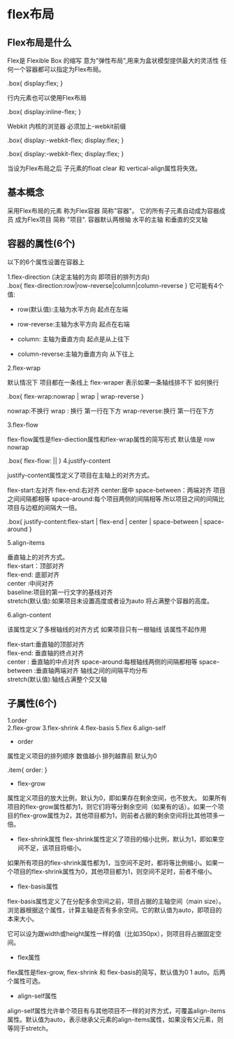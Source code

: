 # flex布局

## Flex布局是什么

Flex是 Flexible Box 的缩写 意为"弹性布局",用来为盒状模型提供最大的灵活性
任何一个容器都可以指定为Flex布局。

.box{
    display:flex;
}

行内元素也可以使用Flex布局  

.box{
   display:inline-flex;
}

Webkit 内核的浏览器  必须加上-webkit前缀

.box{
    display:-webkit-flex;
    display:flex;
}

.box{
    display:-webkit-flex;
    display:flex;
}

当设为Flex布局之后  子元素的float  clear 和 vertical-align属性将失效。

## 基本概念

采用Flex布局的元素  称为Flex容器  简称"容器"。 它的所有子元素自动成为容器成员  成为Flex项目  简称 "项目".
容器默认两根轴  水平的主轴  和垂直的交叉轴

## 容器的属性(6个)

以下的6个属性设置在容器上

1.flex-direction
  (决定主轴的方向 即项目的排列方向)  
  .box{
    flex-direction:row|row-reverse|column|column-reverse
  }
它可能有4个值:

* row(默认值):主轴为水平方向  起点在左端

* row-reverse:主轴为水平方向 起点在右端

* column: 主轴为垂直方向 起点是从上往下

* column-reverse:主轴为垂直方向  从下往上

2.flex-wrap

默认情况下  项目都在一条线上  flex-wraper  表示如果一条轴线排不下  如何换行

.box{
   flex-wrap:nowrap | wrap | wrap-reverse
}

nowrap:不换行
wrap : 换行  第一行在下方
wrap-reverse:换行  第一行在下方

3.flex-flow  

flex-flow属性是flex-diection属性和flex-wrap属性的简写形式
默认值是  row  nowrap

.box{
    flex-flow: <flex-direction>|| <flex-wrap>
}
4.justify-content  

justify-content属性定义了项目在主轴上的对齐方式。  

flex-start:左对齐
flex-end:右对齐
center:居中
space-between：两端对齐   项目之间间隔都相等
space-around:每个项目两侧的间隔相等.所以项目之间的间隔比项目与边框的间隔大一倍。  

.box{
     justify-content:flex-start | flex-end | center | space-between | space-around
}

5.align-items

垂直轴上的对齐方式。  
flex-start：顶部对齐  
flex-end: 底部对齐  
center :中间对齐  
baseline:项目的第一行文字的基线对齐  
stretch(默认值):如果项目未设置高度或者设为auto  将占满整个容器的高度。  

6.align-content

该属性定义了多根轴线的对齐方式  如果项目只有一根轴线  该属性不起作用  

flex-start:垂直轴的顶部对齐  
flex-end:  垂直轴的终点对齐  
center : 垂直轴的中点对齐
space-around:每根轴线两侧的间隔都相等 
space-between :垂直轴两端对齐  轴线之间的间隔平均分布  
stretch(默认值):轴线占满整个交叉轴

## 子属性(6个)

1.order  
2.flex-grow 
3.flex-shrink 
4.flex-basis 
5.flex 
6.align-self 

* order  

属性定义项目的排列顺序  数值越小 排列越靠前  默认为0

.item{
  order:<integer>
}

* flex-grow

属性定义项目的放大比例，默认为0，即如果存在剩余空间，也不放大。
如果所有项目的flex-grow属性都为1，则它们将等分剩余空间（如果有的话）。如果一个项目的flex-grow属性为2，其他项目都为1，则前者占据的剩余空间将比其他项多一倍。

* flex-shrink属性
 flex-shrink属性定义了项目的缩小比例，默认为1，即如果空间不足，该项目将缩小。

如果所有项目的flex-shrink属性都为1，当空间不足时，都将等比例缩小。如果一个项目的flex-shrink属性为0，其他项目都为1，则空间不足时，前者不缩小。

* flex-basis属性

flex-basis属性定义了在分配多余空间之前，项目占据的主轴空间（main size）。浏览器根据这个属性，计算主轴是否有多余空间。它的默认值为auto，即项目的本来大小。

它可以设为跟width或height属性一样的值（比如350px），则项目将占据固定空间。

* flex属性

flex属性是flex-grow, flex-shrink 和 flex-basis的简写，默认值为0 1 auto。后两个属性可选。

* align-self属性

align-self属性允许单个项目有与其他项目不一样的对齐方式，可覆盖align-items属性。默认值为auto，表示继承父元素的align-items属性，如果没有父元素，则等同于stretch。


